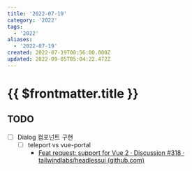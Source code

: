 ```yaml
---
title: '2022-07-19'
category: '2022'
tags:
  - '2022'
aliases:
  - '2022-07-19'
created: 2022-07-19T00:56:00.000Z
updated: 2022-09-05T05:04:22.472Z
---
```


# {{ $frontmatter.title }}

## TODO

- [ ] Dialog 컴포넌트 구현
  - [ ] teleport vs vue-portal
    - [Feat request: support for Vue 2 · Discussion #318 · tailwindlabs/headlessui (github.com)](https://github.com/tailwindlabs/headlessui/discussions/318)

